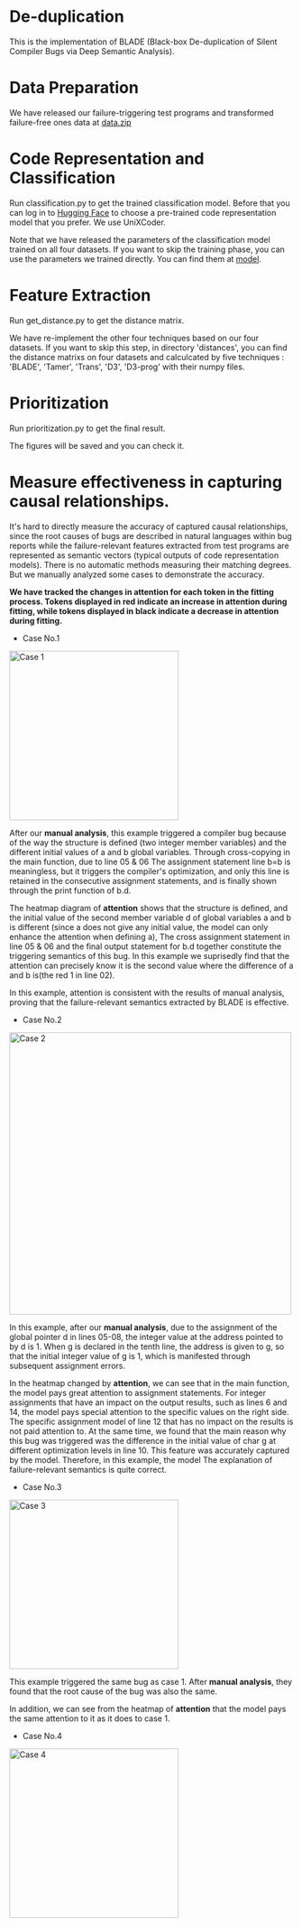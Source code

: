 # De-duplication
This is the implementation of BLADE (Black-box De-duplication of Silent Compiler Bugs via Deep Semantic Analysis).
# Data Preparation
We have released our failure-triggering test programs and transformed failure-free ones data at [data.zip](https://drive.google.com/file/d/1bkSBTMpuV5_5wdpzJshcHKvOjSsKsLjw/view?usp=drive_link) 
# Code Representation and Classification
Run classification.py to get the trained classification model.
Before that you can log in to [Hugging Face](https://huggingface.co/) to choose a pre-trained code representation model that you prefer. We use UniXCoder.

Note that we have released the parameters of the classification model trained on all four datasets. If you want to skip the training phase, you can use the parameters we trained directly. You can find them at [model](https://drive.google.com/drive/folders/1KAiOzVI-XmD_POtJa6xANr702DFNYos3?usp=sharing).
# Feature Extraction
Run get_distance.py to get the distance matrix.

We have re-implement the other four techniques based on our four datasets. If you want to skip this step, in directory 'distances', you can find the distance matrixs on four datasets and calculcated by five techniques : 'BLADE', 'Tamer', 'Trans', 'D3', 'D3-prog' with their numpy files.


# Prioritization
Run prioritization.py to get the final result.

The figures will be saved and you can check it.

# Measure effectiveness in capturing causal relationships.
It's hard to directly measure the accuracy of captured causal relationships, since the root causes of bugs are described in natural languages within bug reports while the failure-relevant features extracted from test programs are represented as semantic vectors (typical outputs of code representation models). There is no automatic methods measuring their matching degrees. 
But we manually analyzed some cases to demonstrate the accuracy.

**We have tracked the changes in attention for each token in the fitting process. Tokens displayed in red indicate an increase in attention during fitting, while tokens displayed in black indicate a decrease in attention during fitting.**
* Case No.1
  
<img src="https://github.com/anonymous0111118/De-duplication/assets/141200895/a8edf745-f992-4197-9843-5e8756e3745a" alt="Case 1" width="300" height="300">

After our **manual analysis**, this example triggered a compiler bug because of the way the structure is defined (two integer member variables) and the different initial values of a and b global variables. Through cross-copying in the main function, due to line 05 & 06 The assignment statement line b=b is meaningless, but it triggers the compiler's optimization, and only this line is retained in the consecutive assignment statements, and is finally shown through the print function of b.d.

The heatmap diagram of **attention** shows that the structure is defined, and the initial value of the second member variable d of global variables a and b is different (since a does not give any initial value, the model can only enhance the attention when defining a), The cross assignment statement in line 05 & 06 and the final output statement for b.d together constitute the triggering semantics of this bug. In this example we suprisedly find that the attention can precisely know it is the second value where the difference of a and b is(the red 1 in line 02).

In this example, attention is consistent with the results of manual analysis, proving that the failure-relevant semantics extracted by BLADE is effective.

* Case No.2


<img src="https://github.com/anonymous0111118/De-duplication/assets/141200895/2cd5e487-a07c-4a09-b11c-4122258c7616" alt="Case 2" width="500" height="500">

In this example, after our **manual analysis**, due to the assignment of the global pointer d in lines 05-08, the integer value at the address pointed to by d is 1. When g is declared in the tenth line, the address is given to g, so that the initial integer value of g is 1, which is manifested through subsequent assignment errors.

In the heatmap changed by **attention**, we can see that in the main function, the model pays great attention to assignment statements. For integer assignments that have an impact on the output results, such as lines 6 and 14, the model pays special attention to the specific values on the right side. The specific assignment model of line 12 that has no impact on the results is not paid attention to. At the same time, we found that the main reason why this bug was triggered was the difference in the initial value of char g at different optimization levels in line 10. This feature was accurately captured by the model. Therefore, in this example, the model The explanation of failure-relevant semantics is quite correct.


* Case No.3

<img src="https://github.com/anonymous0111118/De-duplication/assets/141200895/e0e7d37e-3655-4da5-8162-01ca5277a5a0" alt="Case 3" width="300" height="300">

This example triggered the same bug as case 1. After **manual analysis**, they found that the root cause of the bug was also the same.

In addition, we can see from the heatmap of **attention** that the model pays the same attention to it as it does to case 1.

* Case No.4

<img src="https://github.com/anonymous0111118/De-duplication/assets/141200895/6ecdf7e2-c55c-49f8-ad10-eb983de8cfb0" alt="Case 4" width="300" height="300">
